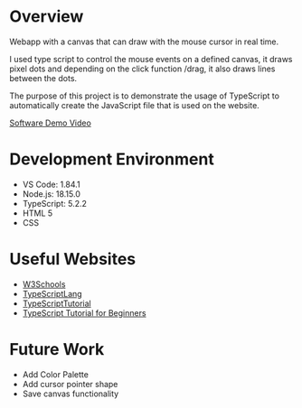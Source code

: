 # Overview

Webapp with a canvas that can draw with the mouse cursor in real time.

I used type script to control the mouse events on a defined canvas, it draws pixel dots and depending on the click function /drag, it also draws lines between the dots. 

The purpose of this project is to demonstrate the usage of TypeScript to automatically create the JavaScript file that is used on the website.

[Software Demo Video](http://youtube.link.goes.here)

# Development Environment

- VS Code: 1.84.1
- Node.js: 18.15.0
- TypeScript: 5.2.2
- HTML 5
- CSS

# Useful Websites

- [W3Schools](https://www.w3schools.com/typescript/)
- [TypeScriptLang](https://www.typescriptlang.org/docs/handbook/typescript-in-5-minutes.htmle)
- [TypeScriptTutorial](https://www.typescripttutorial.net/)
- [TypeScript Tutorial for Beginners](https://www.youtube.com/watch?v=d56mG7DezGs)

# Future Work

- Add Color Palette
- Add cursor pointer shape
- Save canvas functionality